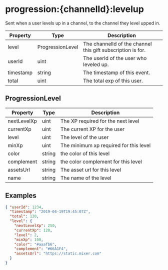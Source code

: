 # progression:{channelId}:levelup

Sent when a user levels up in a channel, to the channel they level upped in.

| Property  | Type             | Description                                                |
| --------- | ---------------- | ---------------------------------------------------------- |
| level     | ProgressionLevel | The channelId of the channel this gift subscription is for. |
| userId    | uint             | The userId of the user who leveled up.                      |
| timestamp | string           | The timestamp of this event.                                |
| total     | uint             | The total exp of this user.                                 |

## ProgressionLevel
| Property    | Type   | Description                            |
| ----------- | ------ | -------------------------------------- |
| nextLevelXp | uint   | The XP required for the next level     |
| currentXp   | uint   | The current XP for the user            |
| level       | uint   | The level of the user                  |
| minXp       | uint   | The minimum xp required for this level |
| color       | string | the color of this level                |
| complement  | string | the color complement for this level    |
| assetsUrl   | string | The asset url for this level           |
| name        | string | The name of the level                  |

## Examples

```json
{ "userId": 1234,
  "timestamp": "2019-04-19T19:45:07Z",
  "total": 120,
  "level": {
    "nextLevelXp": 250,
    "currentXp": 120,
    "level": 2,
    "minXp": 100,
    "color": "#aaafb6",
    "complement": "#66A1F4",
    "assetsUrl": "https://static.mixer.com"
  }
}
```
